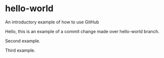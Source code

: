 # hello-world
An introductory example of how to use GitHub

Hello, this is an example of a commit change made over hello-world branch.

Second example.

Third example.
